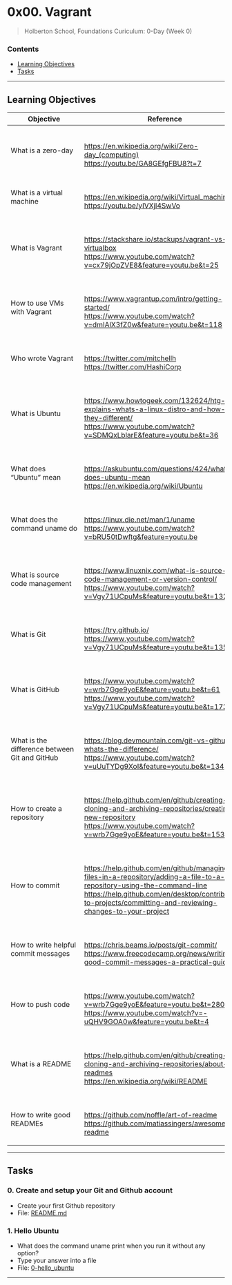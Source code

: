 # 0x00. Vagrant
> Holberton School, Foundations Curiculum: 0-Day (Week 0)

### Contents
- [Learning Objectives](https://github.com/michedomingo/holbertonschool-zero_day/tree/master/0x00-vagrant/#vagrant1)
- [Tasks](https://github.com/michedomingo/holbertonschool-zero_day/tree/master/0x00-vagrant/#tasks)
___
<a name="vagrant1"></a>
## Learning Objectives

Objective | Reference
| --- | --- |
What is a zero-day | <br><p>https://en.wikipedia.org/wiki/Zero-day_(computing)<br>https://youtu.be/GA8GEfgFBU8?t=7</p>
What is a virtual machine  | <br><p>https://en.wikipedia.org/wiki/Virtual_machine<br>https://youtu.be/yIVXjl4SwVo</p>
What is Vagrant | <br><p>https://stackshare.io/stackups/vagrant-vs-virtualbox<br>https://www.youtube.com/watch?v=cx79jOpZVE8&feature=youtu.be&t=25</p>
How to use VMs with Vagrant | <br><p>https://www.vagrantup.com/intro/getting-started/<br>https://www.youtube.com/watch?v=dmIAlX3fZ0w&feature=youtu.be&t=118</p>
Who wrote Vagrant | <br><p>https://twitter.com/mitchellh<br>https://twitter.com/HashiCorp</p>
What is Ubuntu | <br><p>https://www.howtogeek.com/132624/htg-explains-whats-a-linux-distro-and-how-are-they-different/<br>https://www.youtube.com/watch?v=SDMQxLblarE&feature=youtu.be&t=36</p>
What does “Ubuntu” mean | <br><p>https://askubuntu.com/questions/424/what-does-ubuntu-mean<br>https://en.wikipedia.org/wiki/Ubuntu</p>
What does the command uname do | <br><p>https://linux.die.net/man/1/uname<br>https://www.youtube.com/watch?v=bRU50tDwftg&feature=youtu.be</p>
What is source code management | <br><p>https://www.linuxnix.com/what-is-source-code-management-or-version-control/<br>https://www.youtube.com/watch?v=Vgy71UCpuMs&feature=youtu.be&t=1324</p>
What is Git | <br><p>https://try.github.io/<br>https://www.youtube.com/watch?v=Vgy71UCpuMs&feature=youtu.be&t=135</p>
What is GitHub | <br><p>https://www.youtube.com/watch?v=wrb7Gge9yoE&feature=youtu.be&t=61<br>https://www.youtube.com/watch?v=Vgy71UCpuMs&feature=youtu.be&t=1736</p>
What is the difference between Git and GitHub | <br><p>https://blog.devmountain.com/git-vs-github-whats-the-difference/<br>https://www.youtube.com/watch?v=uUuTYDg9XoI&feature=youtu.be&t=134</p>
How to create a repository | <br><p>https://help.github.com/en/github/creating-cloning-and-archiving-repositories/creating-a-new-repository<br>https://www.youtube.com/watch?v=wrb7Gge9yoE&feature=youtu.be&t=153</p>
How to commit | <br><p>https://help.github.com/en/github/managing-files-in-a-repository/adding-a-file-to-a-repository-using-the-command-line<br>https://help.github.com/en/desktop/contributing-to-projects/committing-and-reviewing-changes-to-your-project</p>
How to write helpful commit messages | <br><p>https://chris.beams.io/posts/git-commit/<br>https://www.freecodecamp.org/news/writing-good-commit-messages-a-practical-guide/</p>
How to push code | <br><p>https://www.youtube.com/watch?v=wrb7Gge9yoE&feature=youtu.be&t=280<br>https://www.youtube.com/watch?v=-uQHV9GOA0w&feature=youtu.be&t=4</p>
What is a README | <br><p>https://help.github.com/en/github/creating-cloning-and-archiving-repositories/about-readmes<br>https://en.wikipedia.org/wiki/README</p>
How to write good READMEs | <br><p>https://github.com/noffle/art-of-readme<br>https://github.com/matiassingers/awesome-readme</p>
___
<a name="tasks"></a>
## Tasks

### 0. Create and setup your Git and Github account
- Create your first Github repository
- File: [README.md](https://github.com/michedomingo/c11_TestProjects/blob/master/holbertonschool-zero_day/0x00-vagrant/README.md)

### 1. Hello Ubuntu
- What does the command uname print when you run it without any option?
- Type your answer into a file
- File: [0-hello_ubuntu](https://github.com/michedomingo/c11_TestProjects/blob/master/holbertonschool-zero_day/0x00-vagrant/0-hello_ubuntu)
___
